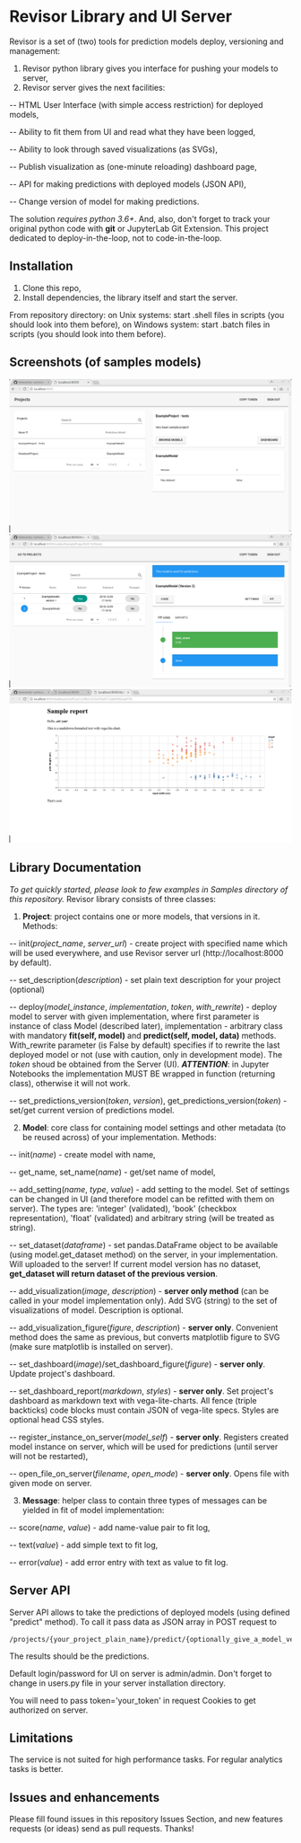 # Revisor Library and UI Server
Revisor is a set of (two) tools for prediction models deploy, versioning and management:
1. Revisor python library gives you interface for pushing your models to server,
2. Revisor server gives the next facilities:

 -- HTML User Interface (with simple access restriction) for deployed models,

 -- Ability to fit them from UI and read what they have been logged,

 -- Ability to look through saved visualizations (as SVGs),

 -- Publish visualization as (one-minute reloading) dashboard page,

 -- API for making predictions with deployed models (JSON API),

 -- Change version of model for making predictions.


The solution *requires python 3.6+*. And, also, don't forget to track your original python code with **git** or JupyterLab Git Extension. This project dedicated to deploy-in-the-loop, not to code-in-the-loop.

## Installation
1. Clone this repo,
2. Install dependencies, the library itself and start the server.

From repository directory:
on Unix systems: start .shell files in scripts (you should look into them before),
on Windows system: start .batch files in scripts (you should look into them before).

## Screenshots (of samples models)
![Projects](images/projects.png?raw=1 "Projects")
![Models](images/models.png?raw=1 "Project models")
![Dashboard](images/dashboard.png?raw=1 "Sample dashboard")


## Library Documentation
*To get quickly started, please look to few examples in Samples directory of this repository.*
Revisor library consists of three classes:

1. **Project**: project contains one or more models, that versions in it. Methods:

 -- init(*project_name*, *server_url*) - create project with specified name which will be used everywhere, and use Revisor server url (http://localhost:8000 by default).

 -- set_description(*description*) - set plain text description for your project (optional)

 -- deploy(*model_instance*, *implementation*, *token*, *with_rewrite*) - deploy model to server with given implementation, where first parameter is instance of class Model (described later), implementation - arbitrary class with mandatory **fit(self, model)** and **predict(self, model, data)** methods. With_rewrite parameter (is False by default) specifies if to rewrite the last deployed model or not (use with caution, only in development mode). The *token* shoud be obtained from the Server (UI). ***ATTENTION***: in Jupyter Notebooks the implementation MUST BE wrapped in function (returning class), otherwise it will not work.

 -- set_predictions_version(*token*, *version*), get_predictions_version(*token*) - set/get current version of predictions model.

2. **Model**: core class for containing model settings and other metadata (to be reused across) of your implementation. Methods:

 -- init(*name*) - create model with name,

 -- get_name, set_name(*name*) - get/set name of model,

 -- add_setting(*name*, *type*, *value*) - add setting to the model. Set of settings can be changed in UI (and therefore model can be refitted with them on server). The types are: 'integer' (validated), 'book' (checkbox representation), 'float' (validated) and arbitrary string (will be treated as string).

 -- set_dataset(*dataframe*) - set pandas.DataFrame object to be available (using model.get_dataset method) on the server, in your implementation. Will uploaded to the server! If current model version has no dataset, **get_dataset will return dataset of the previous version**.

 -- add_visualization(*image*, *description*) - **server only method** (can be called in your model implementation only). Add SVG (string) to the set of visualizations of model. Description is optional.

 -- add_visualization_figure(*figure*, *description*) - **server only**. Convenient method does the same as previous, but converts matplotlib figure to SVG (make sure matplotlib is installed on server).

 -- set_dashboard(*image*)/set_dashboard_figure(*figure*) - **server only**. Update project's dashboard.

 -- set_dashboard_report(*markdown*, *styles*) - **server only**. Set project's dashboard as markdown text with vega-lite-charts. All fence (triple backticks) code blocks must contain JSON of vega-lite specs. Styles are optional head CSS styles.

 -- register_instance_on_server(*model_self*) - **server only**. Registers created model instance on server, which will be used for predictions (until server will not be restarted),

 -- open_file_on_server(*filename*, *open_mode*) - **server only**. Opens file with given mode on server.

3. **Message**: helper class to contain three types of messages can be yielded in fit of model implementation:

 -- score(*name*, *value*) - add name-value pair to fit log,

 -- text(*value*) - add simple text to fit log,

 -- error(*value*) - add error entry with text as value to fit log.


## Server API
Server API allows to take the predictions of deployed models (using defined "predict" method). To call it pass data as JSON array in POST request to
```
/projects/{your_project_plain_name}/predict/{optionally_give_a_model_version}
```
The results should be the predictions.

Default login/password for UI on server is admin/admin. Don't forget to change in users.py file in your server installation directory.

You will need to pass token='your_token' in request Cookies to get authorized on server.

## Limitations
The service is not suited for high performance tasks. For regular analytics tasks is better.

## Issues and enhancements
Please fill found issues in this repository Issues Section, and new features requests (or ideas) send as pull requests. Thanks!
